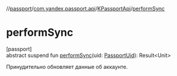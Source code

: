 //[passport](../../../index.md)/[com.yandex.passport.api](../index.md)/[KPassportApi](index.md)/[performSync](perform-sync.md)

# performSync

[passport]\
abstract suspend fun [performSync](perform-sync.md)(uid: [PassportUid](../-passport-uid/index.md)): Result&lt;Unit&gt;

Принудительно обновляет данные об аккаунте.
